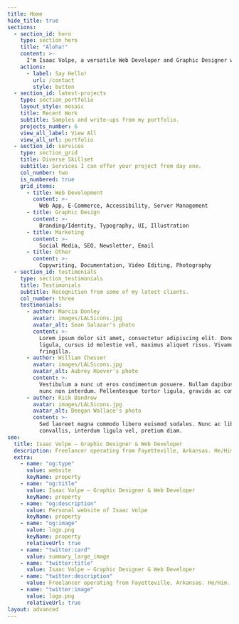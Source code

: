 ```yaml
---
title: Home
hide_title: true
sections:
  - section_id: hero
    type: section_hero
    title: "Aloha!"
    content: >-
      I'm Isaac Volpe, a versatile Web Developer and Graphic Designer with a passion for Aesthics, Phenomenology, History, and Indigenous Studies.
    actions:
      - label: Say Hello!
        url: /contact
        style: button
  - section_id: latest-projects
    type: section_portfolio
    layout_style: mosaic
    title: Recent Work
    subtitle: Samples and write-ups from my portfolio.
    projects_number: 6
    view_all_label: View All
    view_all_url: portfolio
  - section_id: services
    type: section_grid
    title: Diverse Skillset
    subtitle: Services I can offer your project from day one.
    col_number: two
    is_numbered: true
    grid_items:
      - title: Web Development
        content: >-
          Web App, E-Commerce, Accessibility, Server Management
      - title: Graphic Design
        content: >-
          Branding/Identity, Typography, UI, Illustration
      - title: Marketing
        content: >-
          Social Media, SEO, Newsletter, Email
      - title: Other
        content: >-
          Copywriting, Documentation, Video Editing, Photography
  - section_id: testimonials
    type: section_testimonials
    title: Testimonials
    subtitle: Recognition from some of my latest clients.
    col_number: three
    testimonials:
      - author: Marcia Donley
        avatar: images/LALSicons.jpg
        avatar_alt: Sean Salazar's photo
        content: >-
          Lorem ipsum dolor sit amet, consectetur adipiscing elit. Donec nisl
          ligula, cursus id molestie vel, maximus aliquet risus. Vivamus in nibh
          fringilla.
      - author: William Chesser
        avatar: images/LALSicons.jpg
        avatar_alt: Aubrey Hoover's photo
        content: >-
          Vestibulum a nunc ut eros condimentum posuere. Nullam dapibus quis
          nunc non interdum. Pellentesque tortor ligula, gravida ac commodo eu.
      - author: Rick Dandrow
        avatar: images/LALSicons.jpg
        avatar_alt: Deegan Wallace's photo
        content: >-
          Sed laoreet magna commodo libero euismod sodales. Nunc ac libero
          convallis, interdum ligula vel, pretium diam.
seo:
  title: Isaac Volpe – Graphic Designer & Web Developer
  description: Freelancer operating from Fayetteville, Arkansas. He/Him.
  extra:
    - name: "og:type"
      value: website
      keyName: property
    - name: "og:title"
      value: Isaac Volpe – Graphic Designer & Web Developer
      keyName: property
    - name: "og:description"
      value: Personal website of Isaac Volpe
      keyName: property
    - name: "og:image"
      value: logo.png
      keyName: property
      relativeUrl: true
    - name: "twitter:card"
      value: summary_large_image
    - name: "twitter:title"
      value: Isaac Volpe – Graphic Designer & Web Developer
    - name: "twitter:description"
      value: Freelancer operating from Fayetteville, Arkansas. He/Him.
    - name: "twitter:image"
      value: logo.png
      relativeUrl: true
layout: advanced
---
```

